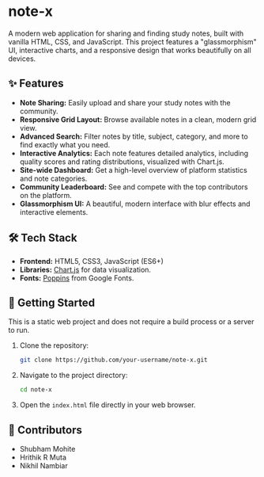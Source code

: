 # note-x

A modern web application for sharing and finding study notes, built with vanilla HTML, CSS, and JavaScript. This project features a "glassmorphism" UI, interactive charts, and a responsive design that works beautifully on all devices.

## ✨ Features

*   **Note Sharing:** Easily upload and share your study notes with the community.
*   **Responsive Grid Layout:** Browse available notes in a clean, modern grid view.
*   **Advanced Search:** Filter notes by title, subject, category, and more to find exactly what you need.
*   **Interactive Analytics:** Each note features detailed analytics, including quality scores and rating distributions, visualized with Chart.js.
*   **Site-wide Dashboard:** Get a high-level overview of platform statistics and note categories.
*   **Community Leaderboard:** See and compete with the top contributors on the platform.
*   **Glassmorphism UI:** A beautiful, modern interface with blur effects and interactive elements.

## 🛠️ Tech Stack

*   **Frontend:** HTML5, CSS3, JavaScript (ES6+)
*   **Libraries:** [Chart.js](https://www.chartjs.org/) for data visualization.
*   **Fonts:** [Poppins](https://fonts.google.com/specimen/Poppins) from Google Fonts.

## 🚀 Getting Started

This is a static web project and does not require a build process or a server to run.

1.  Clone the repository:
    ```sh
    git clone https://github.com/your-username/note-x.git
    ```
2.  Navigate to the project directory:
    ```sh
    cd note-x
    ```
3.  Open the `index.html` file directly in your web browser.

## 👥 Contributors

*   Shubham Mohite
*   Hrithik R Muta
*   Nikhil Nambiar